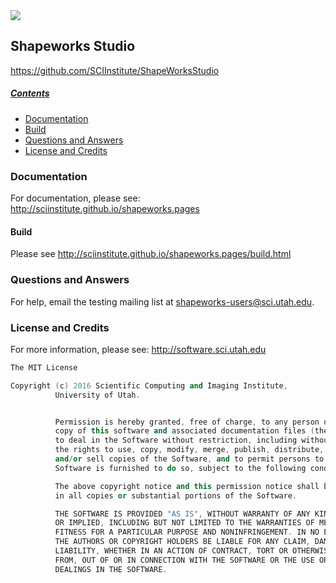 <img src="http://www.sci.utah.edu/images/software/ShapeWorks/shapeworks.png">

## Shapeworks Studio
https://github.com/SCIInstitute/ShapeWorksStudio

##### [Contents](#contents)

- [Documentation](#documentation)
- [Build](#build)
- [Questions and Answers](#questions-and-answers)
- [License and Credits](#license-and-credits)


### Documentation
For documentation, please see: http://sciinstitute.github.io/shapeworks.pages

#### Build
Please see http://sciinstitute.github.io/shapeworks.pages/build.html

### Questions and Answers
For help, email the testing mailing list at shapeworks-users@sci.utah.edu.

### License and Credits
For more information, please see: http://software.sci.utah.edu
```c++
The MIT License

Copyright (c) 2016 Scientific Computing and Imaging Institute,
          University of Utah.


          Permission is hereby granted, free of charge, to any person obtaining a
          copy of this software and associated documentation files (the "Software"),
          to deal in the Software without restriction, including without limitation
          the rights to use, copy, modify, merge, publish, distribute, sublicense,
          and/or sell copies of the Software, and to permit persons to whom the
          Software is furnished to do so, subject to the following conditions:

          The above copyright notice and this permission notice shall be included
          in all copies or substantial portions of the Software.

          THE SOFTWARE IS PROVIDED "AS IS", WITHOUT WARRANTY OF ANY KIND, EXPRESS
          OR IMPLIED, INCLUDING BUT NOT LIMITED TO THE WARRANTIES OF MERCHANTABILITY,
          FITNESS FOR A PARTICULAR PURPOSE AND NONINFRINGEMENT. IN NO EVENT SHALL
          THE AUTHORS OR COPYRIGHT HOLDERS BE LIABLE FOR ANY CLAIM, DAMAGES OR OTHER
          LIABILITY, WHETHER IN AN ACTION OF CONTRACT, TORT OR OTHERWISE, ARISING
          FROM, OUT OF OR IN CONNECTION WITH THE SOFTWARE OR THE USE OR OTHER
          DEALINGS IN THE SOFTWARE.
```
